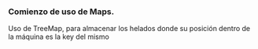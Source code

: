 ### Comienzo de uso de Maps.

Uso de TreeMap, para almacenar los helados donde su posición dentro de la máquina es la key del mismo

